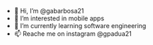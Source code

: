 - 👋 Hi, I’m @gabarbosa21
- 👀 I’m interested in mobile apps
- 🌱 I’m currently learning software engineering
- 📫 Reache me on instagram @gpadua21

<!---
gabarbosa21/gabarbosa21 is a ✨ special ✨ repository because its `README.md` (this file) appears on your GitHub profile.
You can click the Preview link to take a look at your changes.
--->
